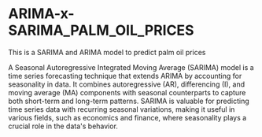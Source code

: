 # ARIMA-x-SARIMA_PALM_OIL_PRICES
This is a SARIMA and ARIMA model to predict palm oil prices

A Seasonal Autoregressive Integrated Moving Average (SARIMA) model is a time series forecasting technique that extends ARIMA by accounting for seasonality in data. It combines autoregressive (AR), differencing (I), and moving average (MA) components with seasonal counterparts to capture both short-term and long-term patterns. SARIMA is valuable for predicting time series data with recurring seasonal variations, making it useful in various fields, such as economics and finance, where seasonality plays a crucial role in the data's behavior.
